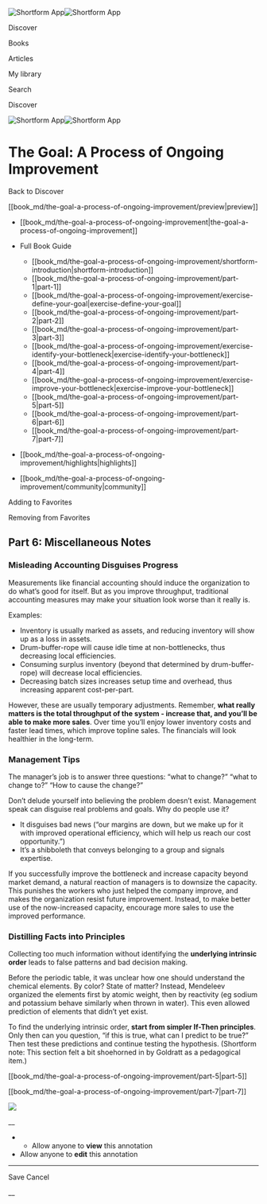 ![Shortform App](/img/logo.36a2399e.svg)![Shortform App](/img/logo-dark.70c1b072.svg)

Discover

Books

Articles

My library

Search

Discover

![Shortform App](/img/logo.36a2399e.svg)![Shortform App](/img/logo-dark.70c1b072.svg)

# The Goal: A Process of Ongoing Improvement

Back to Discover

[[book_md/the-goal-a-process-of-ongoing-improvement/preview|preview]]

  * [[book_md/the-goal-a-process-of-ongoing-improvement|the-goal-a-process-of-ongoing-improvement]]
  * Full Book Guide

    * [[book_md/the-goal-a-process-of-ongoing-improvement/shortform-introduction|shortform-introduction]]
    * [[book_md/the-goal-a-process-of-ongoing-improvement/part-1|part-1]]
    * [[book_md/the-goal-a-process-of-ongoing-improvement/exercise-define-your-goal|exercise-define-your-goal]]
    * [[book_md/the-goal-a-process-of-ongoing-improvement/part-2|part-2]]
    * [[book_md/the-goal-a-process-of-ongoing-improvement/part-3|part-3]]
    * [[book_md/the-goal-a-process-of-ongoing-improvement/exercise-identify-your-bottleneck|exercise-identify-your-bottleneck]]
    * [[book_md/the-goal-a-process-of-ongoing-improvement/part-4|part-4]]
    * [[book_md/the-goal-a-process-of-ongoing-improvement/exercise-improve-your-bottleneck|exercise-improve-your-bottleneck]]
    * [[book_md/the-goal-a-process-of-ongoing-improvement/part-5|part-5]]
    * [[book_md/the-goal-a-process-of-ongoing-improvement/part-6|part-6]]
    * [[book_md/the-goal-a-process-of-ongoing-improvement/part-7|part-7]]
  * [[book_md/the-goal-a-process-of-ongoing-improvement/highlights|highlights]]
  * [[book_md/the-goal-a-process-of-ongoing-improvement/community|community]]



Adding to Favorites 

Removing from Favorites 

## Part 6: Miscellaneous Notes

### Misleading Accounting Disguises Progress

Measurements like financial accounting should induce the organization to do what’s good for itself. But as you improve throughput, traditional accounting measures may make your situation look worse than it really is.

Examples:

  * Inventory is usually marked as assets, and reducing inventory will show up as a loss in assets.
  * Drum-buffer-rope will cause idle time at non-bottlenecks, thus decreasing local efficiencies.
  * Consuming surplus inventory (beyond that determined by drum-buffer-rope) will decrease local efficiencies.
  * Decreasing batch sizes increases setup time and overhead, thus increasing apparent cost-per-part. 



However, these are usually temporary adjustments. Remember, **what really matters is the total throughput of the system - increase that, and you’ll be able to make more sales**. Over time you’ll enjoy lower inventory costs and faster lead times, which improve topline sales. The financials will look healthier in the long-term.

### Management Tips

The manager’s job is to answer three questions: “what to change?” “what to change to?” “How to cause the change?”

Don’t delude yourself into believing the problem doesn’t exist. Management speak can disguise real problems and goals. Why do people use it?

  * It disguises bad news (“our margins are down, but we make up for it with improved operational efficiency, which will help us reach our cost opportunity.”)
  * It’s a shibboleth that conveys belonging to a group and signals expertise.



If you successfully improve the bottleneck and increase capacity beyond market demand, a natural reaction of managers is to downsize the capacity. This punishes the workers who just helped the company improve, and makes the organization resist future improvement. Instead, to make better use of the now-increased capacity, encourage more sales to use the improved performance.

### Distilling Facts into Principles

Collecting too much information without identifying the **underlying intrinsic order** leads to false patterns and bad decision making.

Before the periodic table, it was unclear how one should understand the chemical elements. By color? State of matter? Instead, Mendeleev organized the elements first by atomic weight, then by reactivity (eg sodium and potassium behave similarly when thrown in water). This even allowed prediction of elements that didn’t yet exist.

To find the underlying intrinsic order, **start from simpler If-Then principles**. Only then can you question, “if this is true, what can I predict to be true?” Then test these predictions and continue testing the hypothesis. (Shortform note: This section felt a bit shoehorned in by Goldratt as a pedagogical item.)

[[book_md/the-goal-a-process-of-ongoing-improvement/part-5|part-5]]

[[book_md/the-goal-a-process-of-ongoing-improvement/part-7|part-7]]

![](https://bat.bing.com/action/0?ti=56018282&Ver=2&mid=191ae675-8ed2-4a1f-ae99-1045b9d7b3c2&sid=1711133063fa11eebdec89a8b8ae3bbc&vid=171147a063fa11eea7440fcfeb230d96&vids=0&msclkid=N&pi=0&lg=en-US&sw=800&sh=600&sc=24&nwd=1&tl=Shortform%20%7C%20Book&p=https%3A%2F%2Fwww.shortform.com%2Fapp%2Fbook%2Fthe-goal-a-process-of-ongoing-improvement%2Fpart-6&r=&lt=418&evt=pageLoad&sv=1&rn=668903)

__

  *   * Allow anyone to **view** this annotation
  * Allow anyone to **edit** this annotation



* * *

Save Cancel

__



